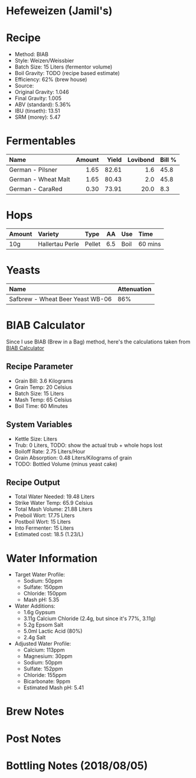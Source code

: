 Hefeweizen (Jamil's)
================

Recipe
======

-   Method: BIAB
-   Style: Weizen/Weissbier
-   Batch Size: 15 Liters (fermentor volume)
-   Boil Gravity: TODO (recipe based estimate)
-   Efficiency: 62% (brew house)
-   Source:
-   Original Gravity: 1.046
-   Final Gravity: 1.005
-   ABV (standard): 5.36%
-   IBU (tinseth): 13.51
-   SRM (morey): 5.47

Fermentables
============

| Name                |  Amount|  Yield|  Lovibond| Bill % |
|:--------------------|-------:|------:|---------:|:-------|
| German - Pilsner    |    1.65|  82.61|       1.6| 45.8   |
| German - Wheat Malt |    1.65|  80.43|       2.0| 45.8   |
| German - CaraRed    |    0.30|  73.91|      20.0| 8.3    |

Hops
====

| Amount | Variety         | Type   |   AA| Use  | Time    |
|:-------|:----------------|:-------|----:|:-----|:--------|
| 10g    | Hallertau Perle | Pellet |  6.5| Boil | 60 mins |

Yeasts
======

| Name                             | Attenuation |
|:---------------------------------|:------------|
| Safbrew - Wheat Beer Yeast WB-06 | 86%         |

BIAB Calculator
===============

Since I use BIAB (Brew in a Bag) method, here's the calculations taken from [BIAB Calculator](http://www.biabcalculator.com/)

Recipe Parameter
----------------

-   Grain Bill: 3.6 Kilograms
-   Grain Temp: 20 Celsius
-   Batch Size: 15 Liters
-   Mash Temp: 65 Celsius
-   Boil Time: 60 Minutes

System Variables
----------------

-   Kettle Size: Liters
-   Trub: 0 Liters, TODO: show the actual trub + whole hops lost
-   Boiloff Rate: 2.75 Liters/Hour
-   Grain Absorption: 0.48 Liters/Kilograms of grain
-   TODO: Bottled Volume (minus yeast cake)

Recipe Output
-------------

-   Total Water Needed: 19.48 Liters
-   Strike Water Temp: 65.9 Celsius
-   Total Mash Volume: 21.88 Liters
-   Preboil Wort: 17.75 Liters
-   Postboil Wort: 15 Liters
-   Into Fermenter: 15 Liters
-   Estimated cost: 18.5 (1.23/L)

Water Information
=================

-   Target Water Profile:
    -   Sodium: 50ppm
    -   Sulfate: 150ppm
    -   Chloride: 150ppm
    -   Mash pH: 5.35
-   Water Additions:
    -   1.6g Gypsum
    -   3.11g Calcium Chloride (2.4g, but since it's 77%, 3.11g)
    -   5.2g Epsom Salt
    -   5.0ml Lactic Acid (80%)
    -   2.4g Salt
-   Adjusted Water Profile:
    -   Calcium: 113ppm
    -   Magnesium: 30ppm
    -   Sodium: 50ppm
    -   Sulfate: 152ppm
    -   Chloride: 155ppm
    -   Bicarbonate: 9ppm
    -   Estimated Mash pH: 5.41

Brew Notes
==========

Post Notes
==========

Bottling Notes (2018/08/05)
===========================
